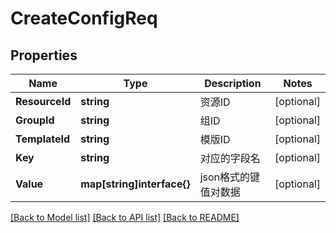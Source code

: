 # CreateConfigReq

## Properties

Name | Type | Description | Notes
------------ | ------------- | ------------- | -------------
**ResourceId** | **string** | 资源ID | [optional] 
**GroupId** | **string** | 组ID | [optional] 
**TemplateId** | **string** | 模版ID | [optional] 
**Key** | **string** | 对应的字段名 | [optional] 
**Value** | **map[string]interface{}** | json格式的键值对数据 | [optional] 

[[Back to Model list]](../README.md#documentation-for-models) [[Back to API list]](../README.md#documentation-for-api-endpoints) [[Back to README]](../README.md)


